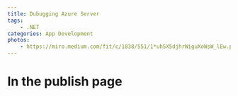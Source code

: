 ```yaml
---
title: Dubugging Azure Server
tags:
    - .NET
categories: App Development 
photos:
    - https://miro.medium.com/fit/c/1838/551/1*uhSX5djhrWiguXoWsW_lEw.png
---
```



# In the publish page